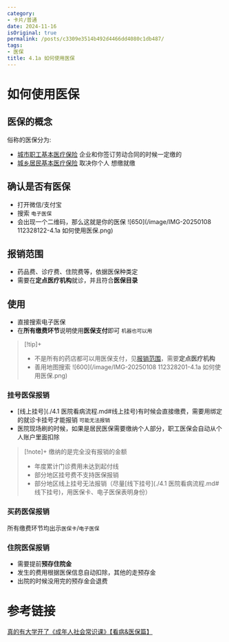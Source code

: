 ```yaml
---
category:
- 卡片/普通
date: 2024-11-16
isOriginal: true
permalink: /posts/c3309e3514b492d4466dd4080c1db487/
tags:
- 医保
title: 4.1a 如何使用医保
---
```

# 如何使用医保
## 医保的概念
俗称的医保分为: 
- [城市职工基本医疗保险](城市职工基本医疗保险) 企业和你签订劳动合同的时候一定缴的
- [城乡居民基本医疗保险](城乡居民基本医疗保险) 取决你个人 想缴就缴
## 确认是否有医保
- 打开微信/支付宝
- 搜索 `电子医保`
- 会出现一个二维码，那么这就是你的医保
![650](/image/IMG-20250108 112328122-4.1a 如何使用医保.png)
## 报销范围
- 药品费、诊疗费、住院费等，依据医保种类定
- 需要在**定点医疗机构**就诊，并且符合**医保目录**
## 使用
- 直接搜索电子医保
- 在**所有缴费环节**说明使用**医保支付**即可 `机器也可以用`
> [!tip]+ 
> - 不是所有的药店都可以用医保支付，见[报销范围](#报销范围)，需要**定点医疗机构**
> - 善用地图搜索
> ![600](/image/IMG-20250108 112328201-4.1a 如何使用医保.png)
### 挂号医保报销
- [线上挂号](./4.1 医院看病流程.md#线上挂号)有时候会直接缴费，需要用绑定的就诊卡挂号才能报销 `可能无法报销`
- 医院现场刷的时候，如果是居民医保需要缴纳个人部分，职工医保会自动从个人账户里面扣除
> [!note]+ 缴纳的是完全没有报销的金额
> - 年度累计门诊费用未达到起付线
> - 部分地区挂号费不支持医保报销
> - 部分地区线上挂号无法报销（尽量[线下挂号](./4.1 医院看病流程.md#线下挂号)，用医保卡、电子医保表明身份）
### 买药医保报销
所有缴费环节均出示`医保卡`/`电子医保`
### 住院医保报销
- 需要提前**预存住院金**
- 发生的费用根据医保信息自动扣除，其他的走预存金
- 出院的时候没用完的预存金会退费
# 参考链接
[真的有大学开了《成年人社会常识课》【看病&医保篇】](https://www.bilibili.com/video/BV1eWxneME3Q)
